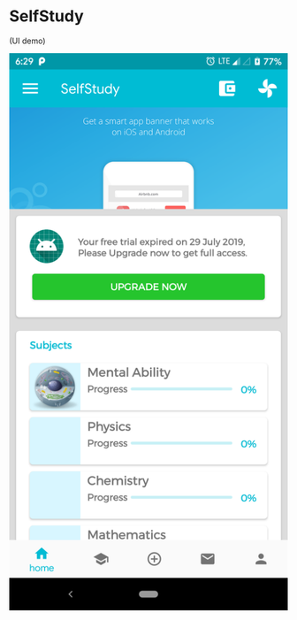 # SelfStudy
(UI demo)


![alt text](https://github.com/Gkjha/SelfStudy/blob/master/Screenshot_Self_Study_20190803-182956.png)

